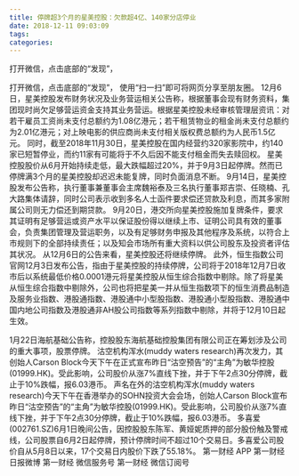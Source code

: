 ```yaml
---
title: 停牌超3个月的星美控股：欠款超4亿、140家分店停业
date: 2018-12-11 09:03:09
tags: 
categories: 
---
```

打开微信，点击底部的“发现”，
<!-- more -->
打开微信，点击底部的“发现”，
使用“扫一扫”即可将网页分享至朋友圈。
12月6日，星美控股发布财务状况及业务营运相关公告称，根据董事会现有财务资料，集团现时尚欠足够营运资金支持其业务营运。根据星美控股未经审核管理层资讯：对若干雇员工资尚未支付总额约为1.08亿港元；若干租赁物业的租金尚未支付总额约为2.01亿港元；对上映电影的供应商尚未支付相关版权费总额约为人民币1.5亿元。
同时，截至2018年11月30日，星美控股在国内经营约320家影院中，约140家已短暂停业，而约11家有可能将于不久后因不能支付租金而失去赎回权。
星美控股股价从6月开始持续走低，最大跌幅超过20%，并于9月3日起停牌。然而已停牌满3个月的星美控股却迟迟未能复牌，同时负面消息不断。
9月14日，星美控股发布公告称，执行董事兼董事会主席魏裕泰及三名执行董事郑吉崇、任晓楠、孔大路集体请辞，同时公司表示收到多名人士函件要求偿还贷款及利息，而其多家附属公司则无力偿还到期贷款。
9月20日，港交所向星美控股施加复牌条件，要求其证明有足够营运或资产水平以保证股份得以继续上市、证明公司具有效的董事会，负责集团管理及营运职务，以及有足够财务申报及其他程序及系统，以符合上市规则下的全部持续责任；以及知会市场所有重大资料以供公司股东及投资者评估其状况。
从12月6日的公告来看，星美控股还将继续停牌。
此外，恒生指数公司官网12月3日发布公告，指由于星美控股的持续停牌，公司将于2018年12月7日收市后以系统最低价格0.0001港元将星美控股从恒生综合指数中剔除。除了将星美从恒生综合指数中剔除外，公司也将把星美一并从恒生指数项下的恒生消费品制造及服务业指数、港股通指数、港股通中小型股指数、港股通小型股指数、港股通中国内地公司指数及港股通非AH股公司指数等系列指数中剔除，并将于12月10日起生效。
 
 
1月22日海航基础公告称，控股股东海航基础控股集团有限公司正在筹划涉及公司的重大事项，股票停牌。
沽空机构浑水(muddy waters research)再次发力，其创始人Carson Block今天下午在正式宣布昨日“沽空预告”的“主角”为敏华控股(01999.HK)。受此影响，公司股价从涨7%直线下挫，并于下午2点30分停牌，截止于10%跌幅，报6.03港币。
声名在外的沽空机构浑水(muddy waters research)今天下午在香港举办的SOHN投资大会会场，创始人Carson Block宣布昨日“沽空预告”的“主角”为敏华控股(01999.HK)。受此影响，公司股价从涨7%直线下挫，并于下午2点30分停牌，截止于10%跌幅，报6.03港币。
多喜爱(002761.SZ)6月1日晚间公告，因控股股东陈军、黄娅妮质押的部分股份触及警戒线，公司股票自6月2日起停牌，预计停牌时间不超过10个交易日。多喜爱公司股价自从5月8日以来，17个交易日内股价下跌了55.18%。
第一财经
APP
第一财经
日报微博
第一财经
微信服务号
第一财经
微信订阅号
